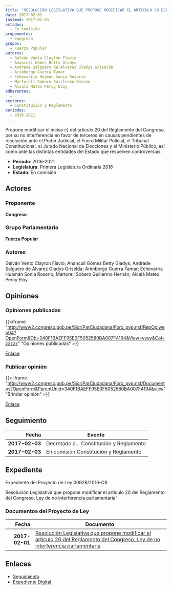 ```yaml
---
title: "RESOLUCION LEGISLATIVA QUE PROPONE MODIFICAR EL ARTÍCULO 20 DEL REGLAMENTO DEL CONGRESO 'LEY DE NO INTERFERENCIA PARLAMENTARIA'"
date: 2017-02-01
lastmod: 2017-02-03
estados: 
  - En comisión
proponentes: 
  - Congreso
grupos: 
  - Fuerza Popular
autores: 
  - Galván Vento Clayton Flavio
  - Ananculi Gómez Betty Gladys
  - Andrade Salguero de Álvarez Gladys Griselda
  - Arimborgo Guerra Tamar
  - Echevarría Huamán Sonia Rosario
  - Martorell Sobero Guillermo Hernán
  - Alcalá Mateo Percy Eloy
adherentes: 
  - 
sectores: 
  - Constitución y Reglamento
periodos: 
  - 2016-2021
---
```


Propone modificar el inciso c) del artículo 20 del Reglamento del Congreso, por su no interferencia en favor de terceros en causas pendientes de resolución ante el Poder Judicial, el Fuero Militar Policial, el Tribunal Constitucional, el Jurado Nacional de Elecciones y el Ministerio Público, así como ante las distintas entidades del Estado que resuelven controversias.

- **Periodo**: 2016-2021
- **Legislatura**: Primera Legislatura Ordinaria 2016
- **Estado**: En comisión

## Actores

### Proponente

**Congreso**

### Grupo Parlamentario

**Fuerza Popular**

### Autores

Galván Vento Clayton Flavio; Ananculi Gómez Betty Gladys; Andrade Salguero de Álvarez Gladys Griselda; Arimborgo Guerra Tamar; Echevarría Huamán Sonia Rosario; Martorell Sobero Guillermo Hernán; Alcalá Mateo Percy Eloy


## Opiniones

### Opiniones publicadas

{{<iframe "http://www2.congreso.gob.pe/Sicr/ParCiudadana/Foro_pvp.nsf/RepOpiweb04?OpenForm&Db=340F1BAEFF95E0F5052580BA007F4194&View=yyyy&Col=zzzzz" "Opiniones publicadas" >}}

[Enlace](http://www2.congreso.gob.pe/Sicr/ParCiudadana/Foro_pvp.nsf/RepOpiweb04?OpenForm&Db=340F1BAEFF95E0F5052580BA007F4194&View=yyyy&Col=zzzzz)
### Publicar opinión

{{< iframe "http://www2.congreso.gob.pe/Sicr/ParCiudadana/Foro_pvp.nsf/Documentos?OpenForm&ParentUnid=340F1BAEFF95E0F5052580BA007F4194&view" "Brindar opinión" >}}

[Enlace](http://www2.congreso.gob.pe/Sicr/ParCiudadana/Foro_pvp.nsf/Documentos?OpenForm&ParentUnid=340F1BAEFF95E0F5052580BA007F4194&view)

## Seguimiento

| Fecha | Evento |
|------:|--------|
| **2017-02-03** | Decretado a... Constitución y Reglamento|
| **2017-02-03** | En comisión Constitución y Reglamento|


## Expediente

Expediente del Proyecto de Ley 00928/2016-CR

Resolución Legislativa que propone modificar el artículo 20 del Reglamento del Congreso, Ley de no interferencia parlamentaria"


### Documentos del Proyecto de Ley

| Fecha | Documento |
|------:|--------|
| **2017-02-01** | [Resolución Legislativa que propone modificar el artículo 20 del Reglamento del Congreso, Ley de no interferencia parlamentaria](http://www.leyes.congreso.gob.pe/Documentos/2016_2021/Proyectos_de_Ley_y_de_Resoluciones_Legislativas/PL0092820170201.pdf) |

## Enlaces 

- [Seguimiento](http://www2.congreso.gob.pehttp://www2.congreso.gob.pe/Sicr/TraDocEstProc/CLProLey2016.nsf/f7fff46988ca05b1052578e100829cc7/694ae0b851238937052580bb000c22fd?OpenDocument)
- [Expediente Digital](http://www2.congreso.gob.pehttp://www2.congreso.gob.pe/Sicr/TraDocEstProc/CLProLey2016.nsf/f7fff46988ca05b1052578e100829cc7/694ae0b851238937052580bb000c22fd?OpenDocument&Click=05257FB7005EB655.eb71d0cf91d8294e05256cdf006b5706/$Body/0.1C6C)

